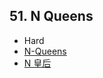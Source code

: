 ## 51. N Queens

- Hard
- [N-Queens](https://leetcode.com/problems/n-queens/)
- [N 皇后](https://leetcode.cn/problems/n-queens/)
